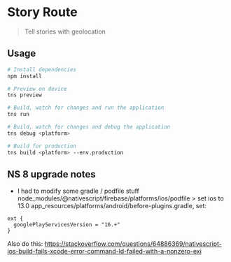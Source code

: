 # Story Route

> Tell stories with geolocation

## Usage

``` bash
# Install dependencies
npm install

# Preview on device
tns preview

# Build, watch for changes and run the application
tns run

# Build, watch for changes and debug the application
tns debug <platform>

# Build for production
tns build <platform> --env.production

```

## NS 8 upgrade notes
- I had to modify some gradle / podfile stuff
node_modules/@nativescript/firebase/platforms/ios/podfile > set ios to 13.0
app_resources/platforms/android/before-plugins.gradle, set:
```
ext {
  googlePlayServicesVersion = "16.+"
}
```
Also do this: https://stackoverflow.com/questions/64886369/nativescript-ios-build-fails-xcode-error-command-ld-failed-with-a-nonzero-exi 
